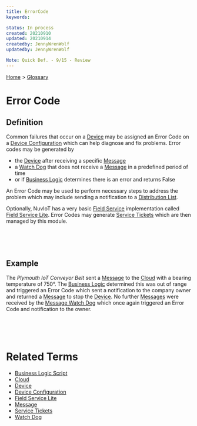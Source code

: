 ```yaml
---
title: ErrorCode
keywords: 

status: In process
created: 20210910
updated: 20210914
createdby: JennyWrenWolf
updatedby: JennyWrenWolf

Note: Quick Def. - 9/15 - Review
---
```

[Home](../Index.md) > [Glossary](./Index.md)

# Error Code
## Definition
Common failures that occur on a [Device](./Glossary/Device.md) may be assigned an Error Code on a [Device Configuration](./Glossary/DeviceConfiguration.md) which can help diagnose and fix problems. Error codes may be generated by 

- the [Device](./Glossary/Device.md) after receiving a specific [Message](./Glossary/Message.md)
- a [Watch Dog](./Glossary/WatchDog.md) that does not receive a [Message](./Glossary/Message.md) in a predefined period of time
- or if [Business Logic](./Glossary/BusinessLogic.md) determines there is an error and returns False

An Error Code may be used to perform necessary steps to address the problem which may include sending a notification to a [Distribution List](./Glossary/DistributionList.md).


Optionally, NuvIoT has a very basic [Field Service](./Glossary/FieldServiceLite.md) implementation called [Field Service Lite](./Glossary/FieldServiceLite.md).  Error Codes may generate [Service Tickets](./Glossary/ServiceTicket.md) which are then managed by this module.

<br>
<br>
<br>

## Example
The *Plymouth IoT Conveyor Belt* sent a [Message](./Glossary/Message.md) to the [Cloud](./Glossary/Cloud.md) with a bearing temperature of 750°.  The [Business Logic](./Glossary/BusinessLogic.md) determined this was out of range and triggered an Error Code which sent a notification to the company owner and returned a [Message](./Glossary/Message.md) to stop the [Device](./Glossary/Device.md).  No further [Messages](./Glossary/Message.md) were received by the [Message Watch Dog](./Glossary/WatchDog.md) which once again triggered an Error Code and notification to the owner.  

<br>
<br>
<br>

# Related Terms
- [Business Logic Script](./Glossary/BusinessLogic.md)
- [Cloud](./Glossary/Cloud.md)
- [Device](./Glossary/Device.md)
- [Device Configuration](./Glossary/DeviceConfiguration.md)
- [Field Service Lite](./Glossary/FieldServiceLite.md)
- [Message](./Glossary/Message.md)
- [Service Tickets](./Glossary/ServiceTicket.md)
- [Watch Dog](./Glossary/WatchDog.md)